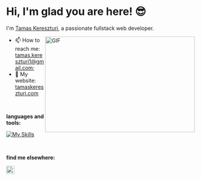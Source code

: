 # Hi, I'm glad you are here! 😎

I'm [Tamas Kereszturi](https://https://www.linkedin.com/in/tamaskereszturi/), a passionate fullstack web developer.

  <img align="right" alt="GIF" src="https://github.com/abhisheknaiidu/abhisheknaiidu/blob/master/code.gif?raw=true" width="400" height="256" />
  
- 📫 How to reach me: [tamas.kereszturi1@gmail.com](mailto:tamas.kereszturi1@gmail.com);
- 🔗 My website: [tamaskereszturi.com](https://www.tamaskereszturi.com)
 
 <br>

**languages and tools:**  

[![My Skills](https://skillicons.dev/icons?i=js,html,css,react,bootstrap,sqlite,py,django,flask,git,github,c,arduino,vscode&perline=7)](https://skillicons.dev)

<br>


**find me elsewhere:**

<a href="https://www.linkedin.com/in/tamaskereszturi/">
  <img align="left" alt="Abhishek's LinkedIN" width="22px" src="https://raw.githubusercontent.com/peterthehan/peterthehan/master/assets/linkedin.svg" />
</a>
